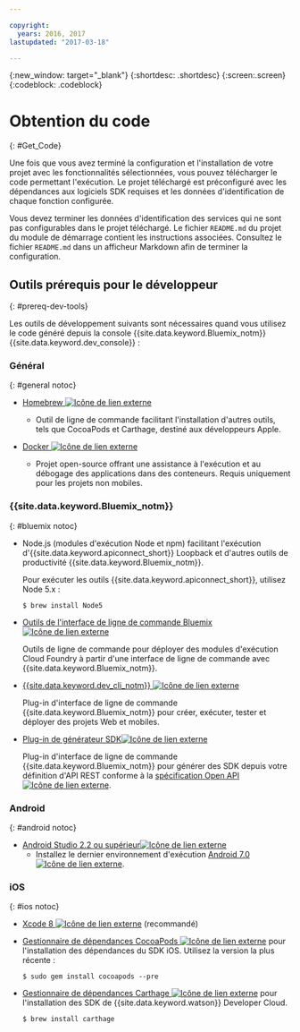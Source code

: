 ```yaml
---

copyright:
  years: 2016, 2017
lastupdated: "2017-03-18"

---
```

{:new_window: target="_blank"}
{:shortdesc: .shortdesc}
{:screen:.screen}
{:codeblock: .codeblock}

# Obtention du code
{: #Get_Code}

Une fois que vous avez terminé la configuration et l'installation de votre projet avec les fonctionnalités sélectionnées, vous pouvez télécharger le code permettant l'exécution. Le
projet téléchargé est préconfiguré avec les dépendances aux logiciels SDK
requises et les données d'identification de chaque fonction configurée.

Vous devez terminer les données d'identification des services qui ne sont pas configurables dans le projet téléchargé. Le fichier `README.md` du projet du module de démarrage contient les instructions associées. Consultez le fichier `README.md` dans un afficheur Markdown afin de terminer la configuration.

## Outils prérequis pour le développeur
{: #prereq-dev-tools}

Les outils de développement suivants sont nécessaires quand vous utilisez le code généré depuis la console {{site.data.keyword.Bluemix_notm}} {{site.data.keyword.dev_console}} :


### Général
{: #general notoc}

* [Homebrew ![Icône de lien externe](../icons/launch-glyph.svg "Icône de lien externe")](http://brew.sh/)
	* Outil de ligne de commande facilitant l'installation d'autres outils, tels que CocoaPods et Carthage, destiné aux développeurs Apple.

* [Docker ![Icône de lien externe](../icons/launch-glyph.svg "Icône de lien externe")](https://www.docker.com/get-docker)
	* Projet open-source offrant une assistance à l'exécution et au débogage des applications dans des conteneurs. Requis uniquement pour les projets non mobiles.

### {{site.data.keyword.Bluemix_notm}}
{: #bluemix notoc}

* Node.js (modules d'exécution Node et npm) facilitant l'exécution d'{{site.data.keyword.apiconnect_short}} Loopback et d'autres outils de productivité {{site.data.keyword.Bluemix_notm}}.

	Pour exécuter les outils {{site.data.keyword.apiconnect_short}}, utilisez Node 5.x :
	
	```
	$ brew install Node5
	```

* [Outils de l'interface de ligne de commande Bluemix ![Icône de lien externe](../icons/launch-glyph.svg "Icône de lien externe")](http://clis.ng.bluemix.net/ui/home.html)

   Outils de ligne de commande pour déployer des modules d'exécution Cloud Foundry à partir d'une interface de ligne de commande avec {{site.data.keyword.Bluemix_notm}}.  

* [{{site.data.keyword.dev_cli_notm}} ![Icône de lien externe](../icons/launch-glyph.svg "Icônede lien externe")](dev_cli.html)


	Plug-in d'interface de ligne de commande {{site.data.keyword.Bluemix_notm}} pour créer, exécuter, tester et déployer des projets Web et mobiles.
	
* [Plug-in de générateur SDK![Icône de lien externe](../icons/launch-glyph.svg "Icône de lien externe")](sdk_cli.html)

	Plug-in d'interface de ligne de commande {{site.data.keyword.Bluemix_notm}} pour générer des SDK depuis votre définition d'API REST conforme à la [spécification Open API ![Icône de lien externe](../icons/launch-glyph.svg "Icône de lien externe")](https://www.openapis.org/).

### Android
{: #android notoc}

* [Android Studio 2.2 ou supérieur![Icône de lien externe](../icons/launch-glyph.svg "Icône de lien externe")](https://developer.android.com/studio)
	* Installez le dernier environnement d'exécution [Android 7.0 ![Icône de lien externe](../icons/launch-glyph.svg "Icône de lien externe")](https://www.android.com/versions/nougat-7-0/).

### iOS
{: #ios notoc}

* [Xcode 8 ![Icône de lien externe](../icons/launch-glyph.svg "Icône de lien externe")](https://developer.apple.com/xcode/) (recommandé)

<!-- * Install the latest [iOS 10 ![External link icon](../icons/launch-glyph.svg "External link icon")](http://www.apple.com/ios/ios-10/) runtime.
-->
* [Gestionnaire de dépendances CocoaPods ![Icône de lien externe](../icons/launch-glyph.svg "Icône de lien externe")](https://cocoapods.org/) pour l'installation des dépendances du SDK iOS. Utilisez la version la plus récente :

	```
	$ sudo gem install cocoapods --pre
	```
* [Gestionnaire de dépendances Carthage ![Icône de lien externe](../icons/launch-glyph.svg "Icône de lien externe")](https://github.com/Carthage/Carthage) pour l'installation des SDK de {{site.data.keyword.watson}} Developer Cloud.

	```
	$ brew install carthage
	```
